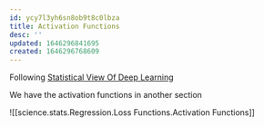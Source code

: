 ```yaml
---
id: ycy7l3yh6sn8ob9t8c0lbza
title: Activation Functions
desc: ''
updated: 1646296841695
created: 1646296768609
---
```


Following [Statistical View Of Deep Learning](http://www.cs.columbia.edu/~blei/seminar/2020-representation/readings/Mohamed2015a.pdf)

We have the activation functions in another section

![[science.stats.Regression.Loss Functions.Activation Functions]]